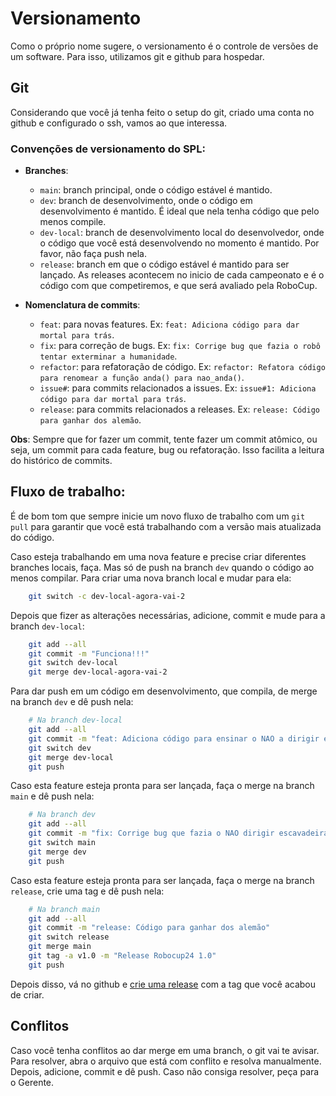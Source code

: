 # Versionamento

Como o próprio nome sugere, o versionamento é o controle de versões de um software. Para isso, utilizamos git e github para hospedar.

## Git
Considerando que você já tenha feito o setup do git, criado uma conta no github e configurado o ssh, vamos ao que interessa.

### Convenções de versionamento do SPL:

- **Branches**:
    - `main`: branch principal, onde o código estável é mantido.
    - `dev`: branch de desenvolvimento, onde o código em desenvolvimento é mantido. É ideal que nela tenha código que pelo menos compile.
    - `dev-local`: branch de desenvolvimento local do desenvolvedor, onde o código que você está desenvolvendo no momento é mantido. Por favor, não faça push nela.
    - `release`: branch em que o código estável é mantido para ser lançado. As releases acontecem no inicio de cada campeonato e é o código com que competiremos, e que será avaliado pela RoboCup.

- **Nomenclatura de commits**:
    - `feat`: para novas features. Ex: `feat: Adiciona código para dar mortal para trás`.
    - `fix`: para correção de bugs. Ex: `fix: Corrige bug que fazia o robô tentar exterminar a humanidade`.
    - `refactor`: para refatoração de código. Ex: `refactor: Refatora código para renomear a função anda() para nao_anda()`.
    - `issue#`: para commits relacionados a issues. Ex: `issue#1: Adiciona código para dar mortal para trás`. 
    - `release`: para commits relacionados a releases. Ex: `release: Código para ganhar dos alemão`.

**Obs**: Sempre que for fazer um commit, tente fazer um commit atômico, ou seja, um commit para cada feature, bug ou refatoração. Isso facilita a leitura do histórico de commits.

## Fluxo de trabalho:
É de bom tom que sempre inicie um novo fluxo de trabalho com um `git pull` para garantir que você está trabalhando com a versão mais atualizada do código.

Caso esteja trabalhando em uma nova feature e precise criar diferentes branches locais, faça. Mas só de push na branch `dev` quando o código ao menos compilar.
Para criar uma nova branch local e mudar para ela:
```bash
    git switch -c dev-local-agora-vai-2
```
Depois que fizer as alterações necessárias, adicione, commit e mude para a branch `dev-local`:
```bash
    git add --all
    git commit -m "Funciona!!!"
    git switch dev-local
    git merge dev-local-agora-vai-2
```

Para dar push em um código em desenvolvimento, que compila, de merge na branch `dev` e dê push nela: 
```bash
    # Na branch dev-local
    git add --all
    git commit -m "feat: Adiciona código para ensinar o NAO a dirigir escavadeira"
    git switch dev
    git merge dev-local
    git push
```

Caso esta feature esteja pronta para ser lançada, faça o merge na branch `main` e dê push nela:
```bash
    # Na branch dev
    git add --all
    git commit -m "fix: Corrige bug que fazia o NAO dirigir escavadeira em direção ao prédio da Receita Federal"
    git switch main
    git merge dev
    git push
```

Caso esta feature esteja pronta para ser lançada, faça o merge na branch `release`, crie uma tag e dê push nela:
```bash
    # Na branch main
    git add --all
    git commit -m "release: Código para ganhar dos alemão"
    git switch release
    git merge main
    git tag -a v1.0 -m "Release Robocup24 1.0"
    git push
```
Depois disso, vá no github e [crie uma release](https://www.treinaweb.com.br/blog/criando-release-no-github) com a tag que você acabou de criar. 

## Conflitos
Caso você tenha conflitos ao dar merge em uma branch, o git vai te avisar. Para resolver, abra o arquivo que está com conflito e resolva manualmente. Depois, adicione, commit e dê push. Caso não consiga resolver, peça para o Gerente.